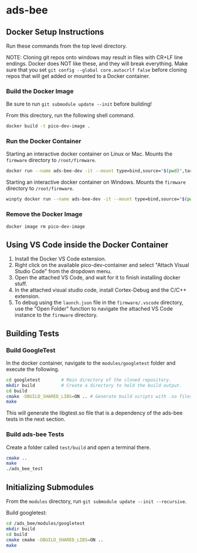 # ads-bee

## Docker Setup Instructions

Run these commands from the top level directory.

NOTE: Cloning git repos onto windows may result in files with CR+LF line endings. Docker does NOT like these, and they will break everything. Make sure that you set `git config --global core.autocrlf false` before cloning repos that will get added or mounted to a Docker container.

### Build the Docker Image

Be sure to run `git submodule update --init` before building!

From this directory, run the following shell command.

```bash
docker build -t pico-dev-image .
```

### Run the Docker Container

Starting an interactive docker container on Linux or Mac. Mounts the `firmware` directory to `/root/firmware`.

```bash
docker run --name ads-bee-dev -it --mount type=bind,source="$(pwd)",target=/root/ads_bee pico-dev-image
```

Starting an interactive docker container on Windows. Mounts the `firmware` directory to `/root/firmware`.

```bash
winpty docker run --name ads-bee-dev -it --mount type=bind,source="$(pwd)",target=/root/ads_bee pico-dev-image
```

### Remove the Docker Image

```bash
docker image rm pico-dev-image
```

## Using VS Code inside the Docker Container

1. Install the Docker VS Code extension.
2. Right click on the available pico-dev-container and select "Attach Visual Studio Code" from the dropdown menu.
3. Open the attached VS Code, and wait for it to finish installing docker stuff.
4. In the attached visual studio code, install Cortex-Debug and the C/C++ extension.
5. To debug using the `launch.json` file in the `firmware/.vscode` directory, use the "Open Folder" function to navigate the attached VS Code instance to the `firmware` directory.

## Building Tests

### Build GoogleTest
In the docker container, navigate to the `modules/googletest` folder and execute the following.

```bash
cd googletest        # Main directory of the cloned repository.
mkdir build          # Create a directory to hold the build output.
cd build
cmake -DBUILD_SHARED_LIBS=ON .. # Generate build scripts with .so files.
make
```

This will generate the libgtest.so file that is a dependency of the ads-bee tests in the next section.

### Build ads-bee Tests
Create a folder called `test/build` and open a terminal there.
```bash
cmake ..
make
./ads_bee_test
```

## Initializing Submodules

From the `modules` directory, run `git submodule update --init --recursive`.

Build googletest:
```bash
cd /ads_bee/modules/googletest
mkdir build
cd build
cmake cmake -DBUILD_SHARED_LIBS=ON ..
make
```